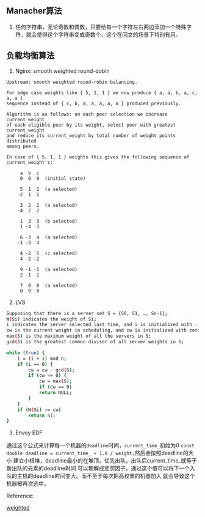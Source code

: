 ## Manacher算法

1. 任何字符串，无论奇数和偶数，只要给每一个字符左右两边添加一个特殊字符，就会使得这个字符串变成奇数个，这个在回文的场景下特别有用。


## 负载均衡算法

1. Nginx: smooth weighted round-dobin

```plain
Upstream: smooth weighted round-robin balancing.

For edge case weights like { 5, 1, 1 } we now produce { a, a, b, a, c, a, a }
sequence instead of { c, b, a, a, a, a, a } produced previously.

Algorithm is as follows: on each peer selection we increase current_weight
of each eligible peer by its weight, select peer with greatest current_weight
and reduce its current_weight by total number of weight points distributed
among peers.

In case of { 5, 1, 1 } weights this gives the following sequence of
current_weight's:

     a  b  c
     0  0  0  (initial state)

     5  1  1  (a selected)
    -2  1  1

     3  2  2  (a selected)
    -4  2  2

     1  3  3  (b selected)
     1 -4  3

     6 -3  4  (a selected)
    -1 -3  4

     4 -2  5  (c selected)
     4 -2 -2

     9 -1 -1  (a selected)
     2 -1 -1

     7  0  0  (a selected)
     0  0  0
```

2. LVS

```bash
Supposing that there is a server set S = {S0, S1, …, Sn-1};
W(Si) indicates the weight of Si;
i indicates the server selected last time, and i is initialized with -1;
cw is the current weight in scheduling, and cw is initialized with zero;
max(S) is the maximum weight of all the servers in S;
gcd(S) is the greatest common divisor of all server weights in S;

while (true) {
    i = (i + 1) mod n;
    if (i == 0) {
        cw = cw - gcd(S);
        if (cw <= 0) {
            cw = max(S);
            if (cw == 0)
            return NULL;
        }
    }
    if (W(Si) >= cw)
        return Si;
}
```

3. Envoy EDF

通过这个公式来计算每一个机器的`deadline`时间，`current_time_`初始为0
`const double deadline = current_time_ + 1.0 / weight;`然后会按照deadline的大小
建立小根堆，deadline最小的在堆顶，优先出队，出队后current_time_就等于新出队的元素的deadline时间
可以理解成惩罚因子，通过这个值可以将下一个入队的主机的deadline时间变大。而不至于每次把高权重的机器加入
就会导致这个机器被再次选中。


Reference:

[weighted](https://github.com/smallnest/weighted)